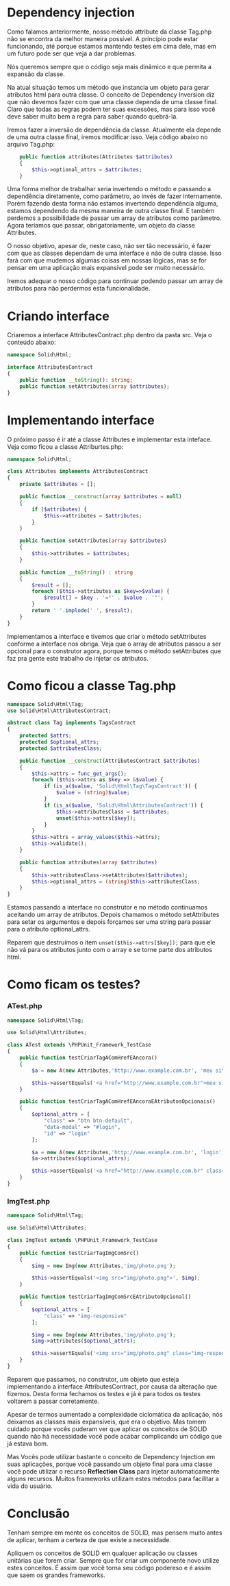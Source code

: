 # Dependency injection

Como falamos anteriormente, nosso método attribute da classe Tag.php não se encontra da melhor maneira possível. A princípio pode estar funcionando, até porque estamos mantendo testes em cima dele, mas em um futuro pode ser que veja a dar problemas.

Nós queremos sempre que o código seja mais dinâmico e que permita a expansão da classe.

Na atual situação temos um método que instancia um objeto para gerar atributos html para outra classe. O conceito de Dependency Inversion diz que não devemos fazer com que uma classe dependa de uma classe final. Claro que todas as regras podem ter suas excessões, mas para isso você deve saber muito bem a regra para saber quando quebrá-la.

Iremos fazer a inversão de dependência da classe. Atualmente ela depende de uma outra classe final, iremos modificar isso. Veja código abaixo no arquivo Tag.php:

```php
    public function attributes(Attributes $attributes)
    {
        $this->optional_attrs = $attributes;
    }
```

Uma forma melhor de trabalhar seria invertendo o método e passando a dependência diretamente, como parâmetro, ao invés de fazer internamente. Porém fazendo desta forma não estamos invertendo dependência alguma, estamos dependendo da mesma maneira de outra classe final. E também perdemos a possibilidade de passar um array de atributos como parâmetro. Agora teríamos que passar, obrigatoriamente, um objeto da classe Attributes.

O nosso objetivo, apesar de, neste caso, não ser tão necessário, é fazer com que as classes dependam de uma interface e não de outra classe. Isso fará com que mudemos algumas coisas em nossas lógicas, mas se for pensar em uma aplicação mais expansível pode ser muito necessário.

Iremos adequar o nosso código para continuar podendo passar um array de atributos para não perdermos esta funcionalidade.

# Criando interface

Criaremos a interface AttributesContract.php dentro da pasta src. Veja o conteúdo abaixo:

```php
namespace Solid\Html;

interface AttributesContract
{
    public function __toString(): string;
    public function setAttributes(array $attributes);
}
```

# Implementando interface

O próximo passo é ir até a classe Attributes e implementar esta inteface. Veja como ficou a classe Attriburtes.php:

```php
namespace Solid\Html;

class Attributes implements AttributesContract
{
    private $attributes = [];

    public function __construct(array $attributes = null)
    {
        if ($attributes) {
            $this->attributes = $attributes;
        }
    }

    public function setAttributes(array $attributes)
    {
        $this->attributes = $attributes;
    }

    public function __toString() : string
    {
        $result = [];
        foreach ($this->attributes as $key=>$value) {
            $result[] = $key . '="' . $value . '"';
        }
        return ' '.implode(' ', $result);
    }
}
```

Implementamos a interface e tivemos que criar o método setAttributes conforme a interface nos obriga. Veja que o array de atributos passou a ser opcional para o construtor agora, porque temos o método setAttributes que faz pra gente este trabalho de injetar os atributos.

# Como ficou a classe Tag.php

```php
namespace Solid\Html\Tag;
use Solid\Html\AttributesContract;

abstract class Tag implements TagsContract
{
    protected $attrs;
    protected $optional_attrs;
    protected $attributesClass;

    public function __construct(AttributesContract $attributes)
    {
        $this->attrs = func_get_args();
        foreach ($this->attrs as $key => &$value) {
            if (is_a($value, 'Solid\Html\Tag\TagsContract')) {
                $value = (string)$value;
            }
            if (is_a($value, 'Solid\Html\AttributesContract')) {
                $this->attributesClass = $attributes;
                unset($this->attrs[$key]);
            }
        }
        $this->attrs = array_values($this->attrs);
        $this->validate();
    }

    public function attributes(array $attributes)
    {
        $this->attributesClass->setAttributes($attributes);
        $this->optional_attrs = (string)$this->attributesClass;
    }
}
```

Estamos passando a interface no construtor e no método continuamos aceitando um array de atributos. Depois chamamos o método setAttributes para setar os argumentos e depois forçamos ser uma string para passar para o atributo optional_attrs.

Reparem que destruímos o item `unset($this->attrs[$key]);` para que ele não vá para os atributos junto com o array e se torne parte dos atributos html.

# Como ficam os testes?

### ATest.php

```php
namespace Solid\Html\Tag;

use Solid\Html\Attributes;

class ATest extends \PHPUnit_Framework_TestCase
{
    public function testCriarTagAComHrefEAncora()
    {
        $a = new A(new Attributes,'http://www.example.com.br', 'meu site');

        $this->assertEquals('<a href="http://www.example.com.br">meu site</a>', $a);
    }

    public function testCriarTagAComHrefEAncoraEAtributosOpcionais()
    {
        $optional_attrs = [
            "class" => "btn btn-default",
            "data-modal" => "#login",
            "id" => "login"
        ];

        $a = new A(new Attributes,'http://www.example.com.br', 'login');
        $a->attributes($optional_attrs);

        $this->assertEquals('<a href="http://www.example.com.br" class="btn btn-default" data-modal="#login" id="login">login</a>', $a);
    }
}
```

### ImgTest.php

```php
namespace Solid\Html\Tag;

use Solid\Html\Attributes;

class ImgTest extends \PHPUnit_Framework_TestCase
{
    public function testCriarTagImgComSrc()
    {
        $img = new Img(new Attributes,'img/photo.png');

        $this->assertEquals('<img src="img/photo.png">', $img);
    }

    public function testCriarTagImgComSrcEAtributoOpcional()
    {
        $optional_attrs = [
            "class" => "img-responsive"
        ];

        $img = new Img(new Attributes,'img/photo.png');
        $img->attributes($optional_attrs);

        $this->assertEquals('<img src="img/photo.png" class="img-responsive">', $img);
    }
}
```

Reparem que passamos, no construtor, um objeto que esteja implementando a interface AttributesContract, por causa da alteração que fizemos. Desta forma fechamos os testes e já é para todos os testes voltarem a passar corretamente.

Apesar de termos aumentado a complexidade ciclomática da aplicação, nós deixamos as classes mais expansíveis, que era o objetivo. Mas tomem cuidado porque vocês puderam ver que aplicar os conceitos de SOLID quando não há necessidade você pode acabar complicando um código que já estava bom.

Mas Vocês pode utilizar bastante o conceito de Dependency Injection em suas aplicações, porque você passando um objeto final para uma classe você pode utilizar o recurso **Reflection Class** para injetar automaticamente alguns recursos. Muitos frameworks utilizam estes métodos para facilitar a vida do usuário.

# Conclusão

Tenham sempre em mente os conceitos de SOLID, mas pensem muito antes de aplicar, tenham a certeza de que existe a necessidade.

Apliquem os conceitos de SOLID em qualquer aplicação ou classes unitárias que forem criar. Sempre que for criar um componente novo utilize estes conceitos. É assim que você torna seu código podereso e é assim que saem os grandes frameworks.
